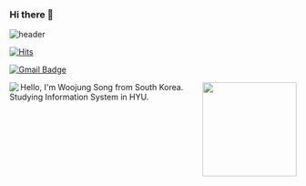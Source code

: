 ### Hi there 👋
![header](https://capsule-render.vercel.app/api?type=waving&color=gradient&height=300&section=header&text=Welcome&fontSize=90&animation=fadeIn)

[![Hits](https://hits.seeyoufarm.com/api/count/incr/badge.svg?url=https%3A%2F%2Fgithub.com%2Fopusdeisong&count_bg=%23D72622&title_bg=%23555555&icon=&icon_color=%23E7E7E7&title=hits&edge_flat=false)](https://hits.seeyoufarm.com)

[![Gmail Badge](https://img.shields.io/badge/Gmail-D14836?style=flat&logo=Gmail&logoColor=white)](mailto:haesoo9410@gmail.com)

<img align='right' src="https://github-readme-stats.vercel.app/api?username=opusdeisong" height="165">

<img align='left' src="http://mazassumnida.wtf/api/v2/generate_badge?boj=opusdeisong">



Hello, I'm Woojung Song from South Korea.
<br/>
Studying Information System in HYU.
